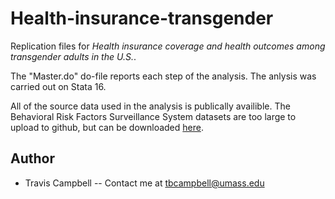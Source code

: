 # Health-insurance-transgender
Replication files for *Health insurance coverage and health outcomes among transgender adults in the U.S.*. 

The "Master.do" do-file reports each step of the analysis. The anlysis was carried out on Stata 16. 

All of the source data used in the analysis is publically availible. The Behavioral Risk Factors Surveillance System datasets are too large to upload to github, but can be downloaded [here](https://www.cdc.gov/brfss/annual_data/annual_data.htm).

## Author
- Travis Campbell -- Contact me at tbcampbell@umass.edu
